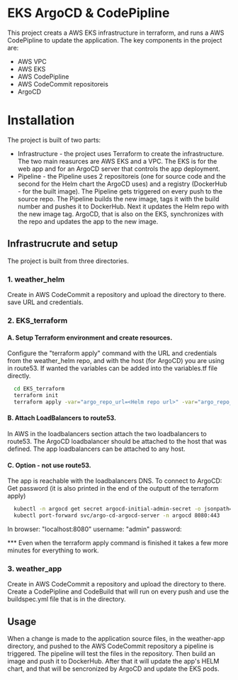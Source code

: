 
# EKS ArgoCD & CodePipline

This project creats a AWS EKS infrastructure in terraform, and runs a AWS CodePipline to update the application. 
The key components in the project are:
- AWS VPC
- AWS EKS
- AWS CodePipline
- AWS CodeCommit repositoreis
- ArgoCD


# Installation

The project is built of two parts:
- Infrastructure - the project uses Terraform to create the infrastructure. The two main reasurces are AWS EKS and a VPC. The EKS is for the web app and for an ArgoCD server that controls the app deployment.
- Pipeline - the Pipeline uses 2 repositoreis (one for source code and the second for the Helm chart the ArgoCD uses) and a registry (DockerHub - for the built image). The Pipeline gets triggered on every push to the source repo. The Pipeline builds the new image, tags it with the build number and pushes it to DockerHub. Next it updates the Helm repo with the new image tag. ArgoCD, that is also on the EKS, synchronizes with the repo and updates the app to the new image.
## Infrastrucrute and setup
The project is built from three directories.



### 1. weather_helm
Create in AWS CodeCommit a repository and upload the directory to there. save URL and credentials.
### 2. EKS_terraform
#### A. Setup Terraform environment and create resources.

Configure the "terraform apply" command with the URL and credentials from the weather_helm repo, and with the host (for ArgoCD) you are using in route53. If wanted the variables can be added into the variables.tf file directly.
```bash
  cd EKS_terraform
  terraform init
  terraform apply -var="argo_repo_url=<Helm repo url>" -var="argo_repo_username=<username>" -var="argo_repo_password=<password> -var="host_address=<host>"

```
#### B. Attach LoadBalancers to route53.
In AWS in the loadbalancers section attach the two loadbalancers to route53. The ArgoCD loadbalancer should be attached to the host that was defined. The app loadbalancers can be attached to any host.

#### C. Option - not use route53.
The app is reachable with the loadbalancers DNS.
To connect to ArgoCD:
Get password (it is also printed in the end of the outputt of the terraform apply)
```bash
  kubectl -n argocd get secret argocd-initial-admin-secret -o jsonpath="{.data.password}" | base64 -d
  kubectl port-forward svc/argo-cd-argocd-server -n argocd 8080:443
```
In browser: "localhost:8080"
username: "admin"
password: <output from command>

*** Even when the terraform apply command is finished it takes a few more minutes for everything to work.

### 3. weather_app 
Create in AWS CodeCommit a repository and upload the directory to there.
Create a CodePipline and CodeBuild that will run on every push and use the buildspec.yml file that is in the directory.












## Usage
When a change is made to the application source files, in the weather-app directory, and pushed to the AWS CodeCommit repository a pipeline is triggered.
The pipeline will test the files in the repository. Then build an image and push it to DockerHub. After that it will update the app's HELM chart, and that will be sencronized by ArgoCD and update the EKS pods.



